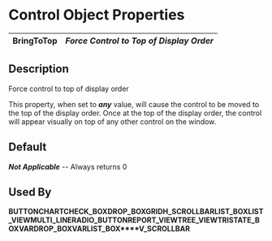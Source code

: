 # Control Object Properties

**BringToTop** |  **_Force Control to Top of Display Order_**  
---|---  
  
## Description

Force control to top of display order

This property, when set to **_any_** value, will cause the control to be moved to the top of the display order. Once at the top of the display order, the control will appear visually on top of any other control on the window.

## Default 

**_Not Applicable_** \-- Always returns 0

## Used By 

**BUTTON****CHART****CHECK_BOX****DROP_BOX****GRID****H_SCROLLBAR****LIST_BOX****LIST_VIEW****MULTI_LINE****RADIO_BUTTON****REPORT_VIEW****TREE_VIEW****TRISTATE_BOX****VARDROP_BOX****VARLIST_BOX****V_SCROLLBAR**
